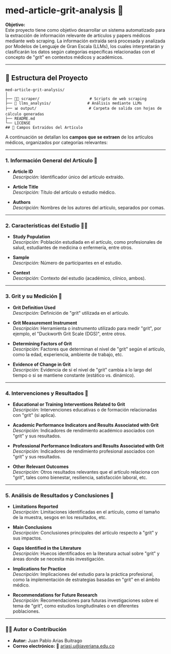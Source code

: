 # med-article-grit-analysis 🚀

**Objetivo:**  
Este proyecto tiene como objetivo desarrollar un sistema automatizado para la extracción de información relevante de artículos y papers médicos mediante web scraping. La información extraída será procesada y analizada por Modelos de Lenguaje de Gran Escala (LLMs), los cuales interpretarán y clasificarán los datos según categorías específicas relacionadas con el concepto de "grit" en contextos médicos y académicos.

---

## 📁 Estructura del Proyecto

```plaintext
med-article-grit-analysis/
│
├── 🧑‍💻 scraper/                      # Scripts de web scraping
├── 🧠 llms_analysis/                # Análisis mediante LLMs
├── 📊 output/                       # Carpeta de salida con hojas de cálculo generadas
├── README.md
└── LICENSE
## 📝 Campos Extraídos del Artículo
```

A continuación se detallan los **campos que se extraen** de los artículos médicos, organizados por categorías relevantes:

---

### 1. Información General del Artículo 📄

- **Article ID**  
  _Descripción:_ Identificador único del artículo extraído.

- **Article Title**  
  _Descripción:_ Título del artículo o estudio médico.

- **Authors**  
  _Descripción:_ Nombres de los autores del artículo, separados por comas.

---

### 2. Características del Estudio 🧑‍🔬

- **Study Population**  
  _Descripción:_ Población estudiada en el artículo, como profesionales de salud, estudiantes de medicina o enfermería, entre otros.

- **Sample**  
  _Descripción:_ Número de participantes en el estudio.

- **Context**  
  _Descripción:_ Contexto del estudio (académico, clínico, ambos).

---

### 3. Grit y su Medición 💪

- **Grit Definition Used**  
  _Descripción:_ Definición de "grit" utilizada en el artículo.

- **Grit Measurement Instrument**  
  _Descripción:_ Herramienta o instrumento utilizado para medir "grit", por ejemplo, el "Duckworth Grit Scale (DGS)", entre otros.

- **Determining Factors of Grit**  
  _Descripción:_ Factores que determinan el nivel de "grit" según el artículo, como la edad, experiencia, ambiente de trabajo, etc.

- **Evidence of Change in Grit**  
  _Descripción:_ Evidencia de si el nivel de "grit" cambia a lo largo del tiempo o si se mantiene constante (estático vs. dinámico).

---

### 4. Intervenciones y Resultados 🎯

- **Educational or Training Interventions Related to Grit**  
  _Descripción:_ Intervenciones educativas o de formación relacionadas con "grit" (si aplica).

- **Academic Performance Indicators and Results Associated with Grit**  
  _Descripción:_ Indicadores de rendimiento académico asociados con "grit" y sus resultados.

- **Professional Performance Indicators and Results Associated with Grit**  
  _Descripción:_ Indicadores de rendimiento profesional asociados con "grit" y sus resultados.

- **Other Relevant Outcomes**  
  _Descripción:_ Otros resultados relevantes que el artículo relaciona con "grit", tales como bienestar, resiliencia, satisfacción laboral, etc.

---

### 5. Análisis de Resultados y Conclusiones 🧐

- **Limitations Reported**  
  _Descripción:_ Limitaciones identificadas en el artículo, como el tamaño de la muestra, sesgos en los resultados, etc.

- **Main Conclusions**  
  _Descripción:_ Conclusiones principales del artículo respecto a "grit" y sus impactos.

- **Gaps Identified in the Literature**  
  _Descripción:_ Huecos identificados en la literatura actual sobre "grit" y áreas donde se necesita más investigación.

- **Implications for Practice**  
  _Descripción:_ Implicaciones del estudio para la práctica profesional, como la implementación de estrategias basadas en "grit" en el ámbito médico.

- **Recommendations for Future Research**  
  _Descripción:_ Recomendaciones para futuras investigaciones sobre el tema de "grit", como estudios longitudinales o en diferentes poblaciones.

---

  ### 👨‍💻 Autor o Contribución
  
- **Autor:** Juan Pablo Arias Buitrago  
- **Correo electrónico:** 📧 [ariasj.u@javeriana.edu.co](mailto:ariasj.u@javeriana.edu.co)
